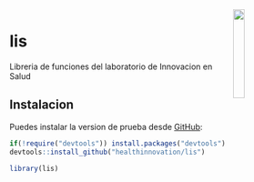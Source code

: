 <!-- README.md is generated from README.Rmd. Please edit that file -->
<img src="https://user-images.githubusercontent.com/23284899/108910025-48929200-75f3-11eb-9739-ccb1abccec83.png" align="right" hspace="10" vspace="0" width="20%">


# lis

Libreria de funciones del laboratorio de Innovacion en Salud

## Instalacion

Puedes instalar la version de prueba desde
[GitHub](https://github.com/):

``` r
if(!require("devtools")) install.packages("devtools")
devtools::install_github("healthinnovation/lis")
```

``` r
library(lis)
```
